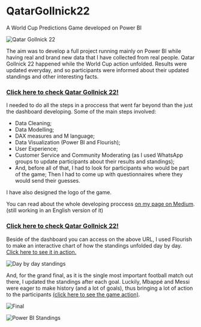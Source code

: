 # QatarGollnick22
A World Cup Predictions Game developed on Power BI

![Qatar Gollnick 22](https://i.ibb.co/cFzwYcB/formul-rio-google.png)

The aim was to develop a full project running mainly on Power BI while having real and brand new data that I have collected from real people.
Qatar Gollnick 22 happened while the World Cup action unfolded. Results were updated everyday, and so participants were informed about their updated standings and other interesting facts.

### [Click here to check Qatar Gollnick 22!](https://app.powerbi.com/view?r=eyJrIjoiYmY2OWQ1NTYtNzIxNi00Y2YxLWJiNjQtNGUwYTk5ZjAyNTk4IiwidCI6ImM3NjIzYmEwLTVlNzAtNDg2My1iODEwLTEzY2RjNDQyY2RlMiJ9)

I needed to do all the steps in a proccess that went far beyond than the just the dashboard developing. Some of the main steps involved: 
- Data Cleaning;
- Data Modelling;
- DAX measures and M language;
- Data Visualization (Power BI and Flourish);
- User Experience;
- Customer Service and Community Moderating (as I used WhatsApp groups to update participants about their results and standings);
- And, before all of that, I had to look for participants who would be part of the game; Then I had to come up with questionnaires where they would send their guesses.

I have also designed the logo of the game.

You can read about the whole developing proccess [on my page on Medium](https://datagollnick.medium.com/). (still working in an English version of it)

### [Click here to check Qatar Gollnick 22!](https://app.powerbi.com/view?r=eyJrIjoiYmY2OWQ1NTYtNzIxNi00Y2YxLWJiNjQtNGUwYTk5ZjAyNTk4IiwidCI6ImM3NjIzYmEwLTVlNzAtNDg2My1iODEwLTEzY2RjNDQyY2RlMiJ9)

Beside of the dashboard you can access on the above URL, I used Flourish to make an interactive chart of how the standings unfolded day by day. [Click here to see it in action.](https://public.flourish.studio/visualisation/14306171/)

![Day by day standings](https://i.ibb.co/cDKrt4S/Qatar-Gollnick-2022-Github.png)

And, for the grand final, as it is the single most important football match out there, I updated the standings after each goal. 
Luckily, Mbappé and Messi were eager to make history (and a lot of goals), thus bringing a lot of action to the participants [(click here to see the game action)](https://public.flourish.studio/visualisation/14306402/).

![Final](https://i.ibb.co/RTyYLpj/Final-Qatar-Gollnick-2022-Github.png)

![Power BI Standings](https://i.ibb.co/JzMHXsH/standings.jpg)
